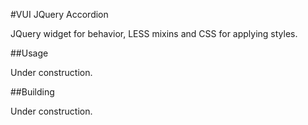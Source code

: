 #VUI JQuery Accordion

JQuery widget for behavior, LESS mixins and CSS for applying styles.

##Usage

Under construction.

##Building

Under construction.
